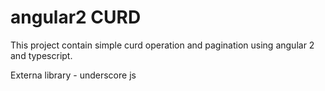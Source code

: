 # angular2 CURD

This project contain simple curd operation and pagination using angular 2 and typescript.

Externa library - underscore js
